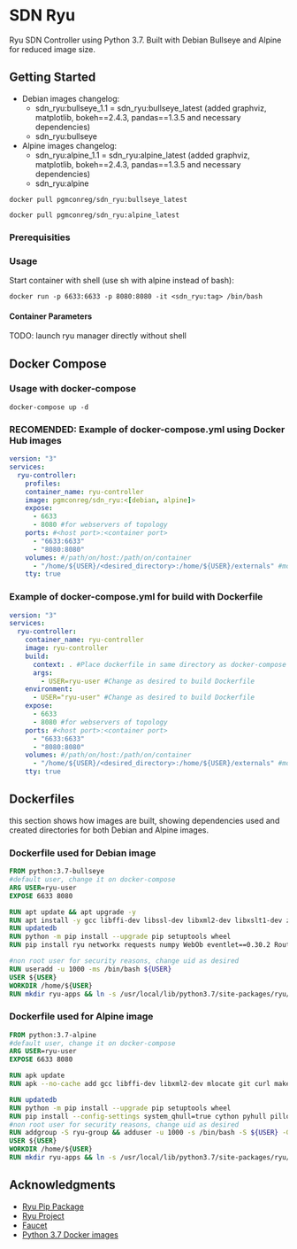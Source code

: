 # SDN Ryu

Ryu SDN Controller using Python 3.7. Built with Debian Bullseye and Alpine for reduced image size.


## Getting Started

- Debian images changelog:
  - sdn_ryu:bullseye_1.1 = sdn_ryu:bullseye_latest (added graphviz, matplotlib, bokeh==2.4.3, pandas==1.3.5 and necessary dependencies)
  - sdn_ryu:bullseye
- Alpine images changelog:
  - sdn_ryu:alpine_1.1 = sdn_ryu:alpine_latest (added graphviz, matplotlib, bokeh==2.4.3, pandas==1.3.5 and necessary dependencies)
  - sdn_ryu:alpine

```shell
docker pull pgmconreg/sdn_ryu:bullseye_latest
```
```shell
docker pull pgmconreg/sdn_ryu:alpine_latest
```

### Prerequisities


### Usage
Start container with shell (use sh with alpine instead of bash):
```shell
docker run -p 6633:6633 -p 8080:8080 -it <sdn_ryu:tag> /bin/bash
```

#### Container Parameters

TODO: launch ryu manager directly without shell



## Docker Compose
### Usage with docker-compose
```shell
docker-compose up -d 
```
### RECOMENDED: Example of docker-compose.yml using Docker Hub images
```yml
version: "3"
services:
  ryu-controller:
    profiles:
    container_name: ryu-controller
    image: pgmconreg/sdn_ryu:<[debian, alpine]>
    expose:
      - 6633
      - 8080 #for webservers of topology
    ports: #<host port>:<container port>
      - "6633:6633"
      - "8080:8080"
    volumes: #/path/on/host:/path/on/container
      - "/home/${USER}/<desired_directory>:/home/${USER}/externals" #mount desired directory into container. ${USER} references local host user, not containers user
    tty: true
```

### Example of docker-compose.yml for build with Dockerfile

```yml
version: "3"
services:
  ryu-controller:
    container_name: ryu-controller
    image: ryu-controller
    build:
      context: . #Place dockerfile in same directory as docker-compose
      args:
        - USER=ryu-user #Change as desired to build Dockerfile
    environment:
      - USER="ryu-user" #Change as desired to build Dockerfile
    expose:
      - 6633
      - 8080 #for webservers of topology
    ports: #<host port>:<container port>
      - "6633:6633"
      - "8080:8080"
    volumes: #/path/on/host:/path/on/container
      - "/home/${USER}/<desired_directory>:/home/${USER}/externals" #mount desired directory into container. ${USER} references local host user, not containers user
    tty: true

  ```

## Dockerfiles
this section shows how images are built, showing dependencies used and created directories for both Debian and Alpine images.
  ### Dockerfile used for Debian image
  ```dockerfile
  FROM python:3.7-bullseye
  #default user, change it on docker-compose
  ARG USER=ryu-user
  EXPOSE 6633 8080
  
  RUN apt update && apt upgrade -y
  RUN apt install -y gcc libffi-dev libssl-dev libxml2-dev libxslt1-dev zlib1g-dev mlocate git curl make libpng-dev libjpeg-dev
  RUN updatedb
  RUN python -m pip install --upgrade pip setuptools wheel
  RUN pip install ryu networkx requests numpy WebOb eventlet==0.30.2 Routes six tinyrpc graphviz matplotlib bokeh==2.4.3 pandas==1.3.5
  
  #non root user for security reasons, change uid as desired
  RUN useradd -u 1000 -ms /bin/bash ${USER} 
  USER ${USER}
  WORKDIR /home/${USER}
  RUN mkdir ryu-apps && ln -s /usr/local/lib/python3.7/site-packages/ryu/app ryu-apps
  ```


  ### Dockerfile used for Alpine image
  ```dockerfile
  FROM python:3.7-alpine
  #default user, change it on docker-compose
  ARG USER=ryu-user
  EXPOSE 6633 8080

  RUN apk update
  RUN apk --no-cache add gcc libffi-dev libxml2-dev mlocate git curl make musl-dev linux-headers g++ bzip2-dev libpng-dev libjpeg qhull-dev libxslt-dev libgcc openssl-dev jpeg-dev zlib-dev freetype-dev lcms2-dev openjpeg-dev tiff-dev tk-dev tcl-dev

  RUN updatedb
  RUN python -m pip install --upgrade pip setuptools wheel
  RUN pip install --config-settings system_qhull=true cython pyhull pillow ryu networkx requests numpy WebOb eventlet==0.30.2 Routes six tinyrpc graphviz matplotlib==3.3.4 bokeh==2.4.3 pandas==1.3.5
  #non root user for security reasons, change uid as desired
  RUN addgroup -S ryu-group && adduser -u 1000 -s /bin/bash -S ${USER} -G ryu-group 
  USER ${USER}
  WORKDIR /home/${USER}
  RUN mkdir ryu-apps && ln -s /usr/local/lib/python3.7/site-packages/ryu/app ryu-apps
  ```
<!---#### Environment Variables

* `VARIABLE_ONE` - A Description
* `ANOTHER_VAR` - More Description
* `YOU_GET_THE_IDEA` - And another

#### Volumes

* `/your/file/location` - File location

#### Useful File Locations

* `/some/special/script.sh` - List special scripts
  
* `/magic/dir` - And also directories

## Built With

* List the software v0.1.3
* And the version numbers v2.0.0
* That are in this container v0.3.2

## Find Us

* [GitHub](https://github.com/your/repository)
* [Quay.io](https://quay.io/repository/your/docker-repository)

## Contributing

Please read [CONTRIBUTING.md](CONTRIBUTING.md) for details on our code of conduct, and the process for submitting pull requests to us.

## Versioning

We use [SemVer](http://semver.org/) for versioning. For the versions available, see the 
[tags on this repository](https://github.com/your/repository/tags). 

## Authors

* **Billie Thompson** - *Initial work* - [PurpleBooth](https://github.com/PurpleBooth)

See also the list of [contributors](https://github.com/your/repository/contributors) who 
participated in this project.

## License

This project is licensed under the MIT License - see the [LICENSE.md](LICENSE.md) file for details.
--->
## Acknowledgments

<!---* People you want to thank
* If you took a bunch of code from somewhere list it here
--->
- [Ryu Pip Package](https://pypi.org/project/ryu/) 
- [Ryu Project](https://ryu-sdn.org/index.html) 
- [Faucet](https://github.com/faucetsdn/ryu)
- [Python 3.7 Docker images](https://hub.docker.com/_/python) 